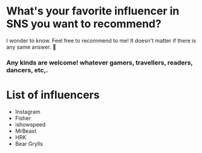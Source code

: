 # What's your favorite influencer in SNS you want to recommend?

I wonder to know. Feel free to recommend to me! It doesn't matter if there is any same answer. :hugs:	

### Any kinds are welcome! whatever gamers, travellers, readers, dancers, etc,.

# List of influencers
- Instagram
- Fisher
- ishowspeed
- MrBeast
- HRK
- Bear Grylls
